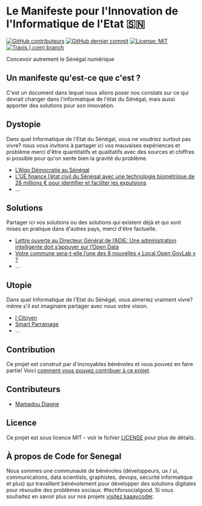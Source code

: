 # Le Manifeste pour l'Innovation de l'Informatique de l'Etat 🇸🇳

[![GitHub contributeurs](https://img.shields.io/github/contributors/Code-for-Senegal/manifeste.svg?style=for-the-badge)](https://github.com/Code-for-Senegal/manifeste/graphs/contributors) [![GitHub dernier commit](https://img.shields.io/github/last-commit/Code-for-Senegal/manifeste.svg?style=for-the-badge)](https://github.com/Code-for-Senegal/manifeste/commits/master) [![License: MIT](https://img.shields.io/badge/license-MIT-brightgreen.svg?style=for-the-badge)](https://opensource.org/licenses/MIT) [![Travis (.com) branch](https://img.shields.io/travis/com/Code-for-Senegal/manifeste/main?style=for-the-badge)](https://travis-ci.com/Code-for-Senegal/manifeste)

Concevoir autrement le Sénégal numérique

## Un manifeste qu'est-ce que c'est ?

C'est un document dans lequel nous allons poser nos constats sur ce qui devrait changer dans l'informatique de l'état du Sénégal, mais aussi apporter des solutions pour son innovation.

## Dystopie

Dans quel Informatique de l'Etat du Sénégal, vous ne voudriez surtout pas vivre? nous vous invitons à partager ici vos mauvaises expériences et problème merci d'être quantitatifs et qualitatifs avec des sources et chiffres si possible pour qu'on sente bien la gravité du problème.

* [L’Algo Démocratie au Sénégal](docs/dystopie/algo-democratie-senegal.md)
* [L’UE finance l’état civil du Sénégal avec une technologie biométrique de 28 millions € pour identifier et faciliter les expulsions](docs/dystopie/ue-etat-civil-senégal.md)
* ...

## Solutions

Partager ici vos solutions ou des solutions qui existent déjà et qui sont mises en pratique dans d'autres pays, merci d'être factuelle.

* [Lettre ouverte au Directeur Général de l’ADIE: Une administration intelligente doit s’appuyer sur l’Open Data
](docs/solutions/administration-intelligente-avec-Open-Data.md)
* [Votre commune sera-t-elle l’une des 8 nouvelles « Local Open GovLab » ?](docs/solutions/local-open-govLab.md)
* ...

## Utopie

Dans quel Informatique de l'Etat du Sénégal, vous aimeriez vraiment vivre? même s'il est imaginaire partager avec nous votre vision.

* [I Citoyen](docs/utopie/i-citoyen.md)
* [Smart Parrainage](docs/utopie/smart-parrainage.md)
* ...

## Contribution

Ce projet est construit par d'incroyables bénévoles et vous pouvez en faire partie! Voici [comment vous pouvez contribuer à ce projet](https://github.com/Code-for-Senegal/manifeste/issues/new).

## Contributeurs

* [Mamadou Diagne](https://linktr.ee/dofbi)

## Licence

Ce projet est sous licence MIT - voir le fichier [LICENSE](LICENSE) pour plus de détails.

## À propos de Code for Senegal

Nous sommes une communauté de bénévoles (développeurs, ux / ui, communications, data scientists, graphistes, devops, sécurité informatique et plus) qui travaillent bénévolement pour développer des solutions digitales pour résoudre des problèmes sociaux. #techforsocialgood. Si vous souhaitez en savoir plus sur nos projets [visitez kaaaycoder](https://github.com/Code-for-Senegal/kaaycoder).

